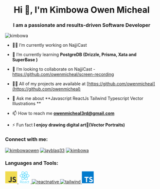 <h1 align="center">Hi 👋, I'm Kimbowa Owen Micheal</h1>
<h3 align="center">I am a passionate and results-driven Software Developer</h3>




<p align="left"> <img src="https://komarev.com/ghpvc/?username=kimbowa&label=Profile%20views&color=0e75b6&style=flat" alt="kimbowa" /> </p>

- 👨‍🍳 I’m currently working on NajjiCast

- 🌱 I’m currently learning **PostgreDB (Drizzle, Prisma, Xata and SuperBase )**

- 🤝 I’m looking to collaborate on NajjiCast - https://github.com/owenmicheal/screen-recording

- 👨‍💻 All of my projects are available at [https://github.com/owenmicheal](https://github.com/owenmicheal)

- 💬 Ask me about **Javascript ReactJs Tailwind Typescript Vector Illustrations **

- 📫 How to reach me **owenmicheal3rd@gmail.com**

- ⚡ Fun fact **I enjoy drawing digital art🎨(Vector Portraits)**

<h3 align="left">Connect with me:</h3>
<p align="left">
<a href="https://linkedin.com/in/kimbowaowen" target="blank"><img align="center" src="https://raw.githubusercontent.com/rahuldkjain/github-profile-readme-generator/master/src/images/icons/Social/linked-in-alt.svg" alt="kimbowaowen" height="30" width="40" /></a>
<a href="https://instagram.com/jayblaq33" target="blank"><img align="center" src="https://raw.githubusercontent.com/rahuldkjain/github-profile-readme-generator/master/src/images/icons/Social/instagram.svg" alt="jayblaq33" height="30" width="40" /></a>
<a href="https://dribbble.com/kimbowa" target="blank"><img align="center" src="https://raw.githubusercontent.com/rahuldkjain/github-profile-readme-generator/master/src/images/icons/Social/dribbble.svg" alt="kimbowa" height="30" width="40" /></a>
</p>

<h3 align="left">Languages and Tools:</h3>
<p align="left">  <a href="https://developer.mozilla.org/en-US/docs/Web/JavaScript" target="_blank" rel="noreferrer"> <img src="https://raw.githubusercontent.com/devicons/devicon/master/icons/javascript/javascript-original.svg" alt="javascript" width="40" height="40"/> </a>   <a href="https://reactjs.org/" target="_blank" rel="noreferrer"> <img src="https://raw.githubusercontent.com/devicons/devicon/master/icons/react/react-original-wordmark.svg" alt="react" width="40" height="40"/> </a> <a href="https://reactnative.dev/" target="_blank" rel="noreferrer"> <img src="https://reactnative.dev/img/header_logo.svg" alt="reactnative" width="40" height="40"/> </a>  <a href="https://tailwindcss.com/" target="_blank" rel="noreferrer"> <img src="https://www.vectorlogo.zone/logos/tailwindcss/tailwindcss-icon.svg" alt="tailwind" width="40" height="40"/> </a> <a href="https://www.typescriptlang.org/" target="_blank" rel="noreferrer"> <img src="https://raw.githubusercontent.com/devicons/devicon/master/icons/typescript/typescript-original.svg" alt="typescript" width="40" height="40"/> </a> </p>



